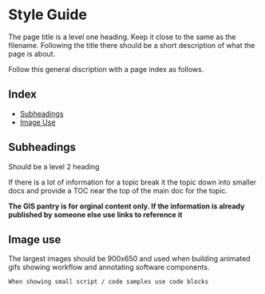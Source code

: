 # Style Guide
The page title is a level one heading. Keep it close to the same as the filename. Following the title there should be a short description of what the page is about.

Follow this general discription with a page index as follows.

## Index
* [Subheadings](#Subheadings)
* [Image Use](#Image-use)

## Subheadings 
Should be a level 2 heading

If there is a lot of information for a topic break it the topic down into smaller docs and provide a TOC near the top of the main doc for the topic.

**The GIS pantry is for orginal content only. If the information is already published by someone else use links to reference it**

## Image use
The largest images should be 900x650 and used when building animated gifs showing workflow and annotating software components.

```
When showing small script / code samples use code blocks
```

